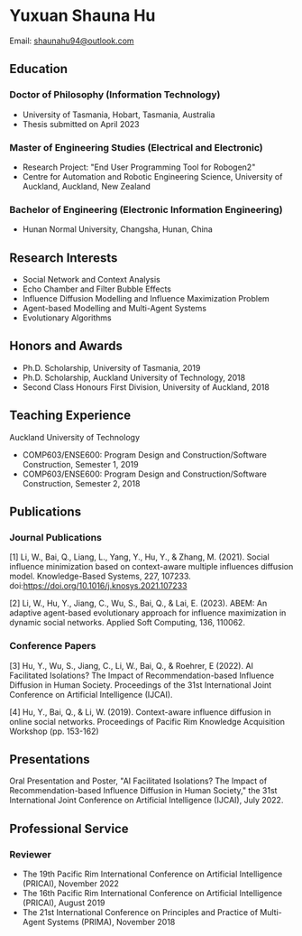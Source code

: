 # Yuxuan Shauna Hu

Email: shaunahu94@outlook.com 

## Education

### Doctor of Philosophy (Information Technology)
- University of Tasmania, Hobart, Tasmania, Australia
- Thesis submitted on April 2023

### Master of Engineering Studies (Electrical and Electronic)
- Research Project: "End User Programming Tool for Robogen2"
- Centre for Automation and Robotic Engineering Science, University of Auckland, Auckland, New Zealand

### Bachelor of Engineering (Electronic Information Engineering)
- Hunan Normal University, Changsha, Hunan, China

## Research Interests
- Social Network and Context Analysis
- Echo Chamber and Filter Bubble Effects
- Influence Diffusion Modelling and Influence Maximization Problem
- Agent-based Modelling and Multi-Agent Systems
- Evolutionary Algorithms

## Honors and Awards
- Ph.D. Scholarship, University of Tasmania, 2019
- Ph.D. Scholarship, Auckland University of Technology, 2018
- Second Class Honours First Division, University of Auckland, 2018

## Teaching Experience
Auckland University of Technology
- COMP603/ENSE600: Program Design and Construction/Software Construction, Semester 1, 2019
- COMP603/ENSE600: Program Design and Construction/Software Construction, Semester 2, 2018

## Publications
### Journal Publications
[1] Li, W., Bai, Q., Liang, L., Yang, Y., Hu, Y., & Zhang, M. (2021). Social influence minimization based on context-aware multiple influences diffusion model. Knowledge-Based Systems, 227, 107233. doi:https://doi.org/10.1016/j.knosys.2021.107233

[2] Li, W., Hu, Y., Jiang, C., Wu, S., Bai, Q., & Lai, E. (2023). ABEM: An adaptive agent-based evolutionary approach for influence maximization in dynamic social networks. Applied Soft Computing, 136, 110062.

### Conference Papers
[3] Hu, Y., Wu, S., Jiang, C., Li, W., Bai, Q., & Roehrer, E (2022). AI Facilitated Isolations? The Impact of Recommendation-based Influence Diffusion in Human Society. Proceedings of the 31st International Joint Conference on Artificial Intelligence (IJCAI).

[4] Hu, Y., Bai, Q., & Li, W. (2019). Context-aware influence diffusion in online social networks. Proceedings of Pacific Rim Knowledge Acquisition Workshop (pp. 153-162)

## Presentations
Oral Presentation and Poster, "AI Facilitated Isolations? The Impact of Recommendation-based Influence Diffusion in Human Society," the 31st International Joint Conference on Artificial Intelligence (IJCAI), July 2022.

## Professional Service
### Reviewer
- The 19th Pacific Rim International Conference on Artificial Intelligence (PRICAI), November 2022
- The 16th Pacific Rim International Conference on Artificial Intelligence (PRICAI), August 2019
- The 21st International Conference on Principles and Practice of Multi-Agent Systems (PRIMA), November 2018

